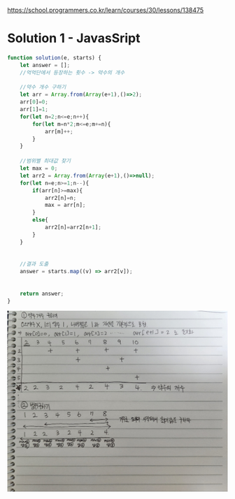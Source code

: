 https://school.programmers.co.kr/learn/courses/30/lessons/138475

# Solution 1 - JavasSript
~~~javascript
function solution(e, starts) {
    let answer = [];
    //억억단에서 등장하는 횟수 -> 약수의 개수
    
    //약수 개수 구하기
    let arr = Array.from(Array(e+1),()=>2); 
    arr[0]=0;
    arr[1]=1;
    for(let n=2;n<=e;n++){
        for(let m=n*2;m<=e;m+=n){
            arr[m]++;
        }
    }
    
    //범위별 최대값 찾기
    let max = 0;
    let arr2 = Array.from(Array(e+1),()=>null);
    for(let n=e;n>=1;n--){
        if(arr[n]>=max){
            arr2[n]=n;
            max = arr[n];
        }
        else{
            arr2[n]=arr2[n+1];
        }
    }
    
    
    //결과 도출
    answer = starts.map((v) => arr2[v]);
    
    
    return answer;
}
~~~
  
  
  
![img](../0_image/PG_LV3_138475_억억단을외우자_1.jpg)  
  

  
